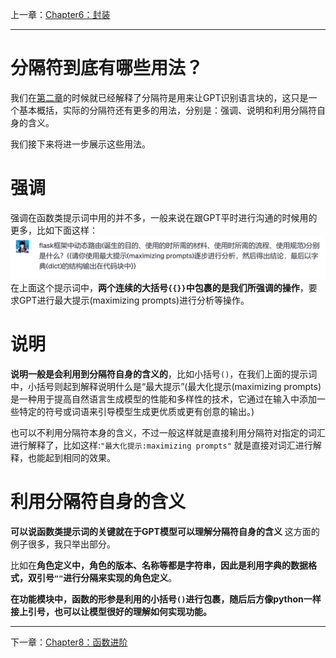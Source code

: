 上一章：[Chapter6：封装](Chapter6%EF%BC%9A%E5%B0%81%E8%A3%85.md)
___
# 分隔符到底有哪些用法？
我们在[第二章](Chapter2%EF%BC%9A%E5%88%86%E9%9A%94%E7%AC%A6.md)的时候就已经解释了分隔符是用来让GPT识别语言块的，这只是一个基本概括，实际的分隔符还有更多的用法，分别是：强调、说明和利用分隔符自身的含义。

我们接下来将进一步展示这些用法。
# 强调
强调在函数类提示词中用的并不多，一般来说在跟GPT平时进行沟通的时候用的更多，比如下面这样：
![Pasted image 20230801080402](../attachments/Pasted%20image%2020230801080402.png)
在上面这个提示词中，**两个连续的大括号`{{}}`中包裹的是我们所强调的操作**，要求GPT进行最大提示(maximizing prompts)进行分析等操作。

# 说明
**说明一般是会利用到分隔符自身的含义的**，比如小括号`()`，在我们上面的提示词中，小括号则起到解释说明什么是“最大提示”(最大化提示(maximizing prompts)是一种用于提高自然语言生成模型的性能和多样性的技术，它通过在输入中添加一些特定的符号或词语来引导模型生成更优质或更有创意的输出。)

也可以不利用分隔符本身的含义，不过一般这样就是直接利用分隔符对指定的词汇进行解释了，比如这样:`"最大化提示:maximizing prompts"`
就是直接对词汇进行解释，也能起到相同的效果。

# 利用分隔符自身的含义
**可以说函数类提示词的关键就在于GPT模型可以理解分隔符自身的含义**
这方面的例子很多，我只举出部分。

比如在**角色定义中，角色的版本、名称等都是字符串，因此是利用字典的数据格式，双引号`""`进行分隔来实现的角色定义**。

**在功能模块中，函数的形参是利用的小括号`()`进行包裹，随后后方像python一样接上引号，也可以让模型很好的理解如何实现功能。**
___
下一章：[Chapter8：函数进阶](Chapter8%EF%BC%9A%E5%87%BD%E6%95%B0%E8%BF%9B%E9%98%B6.md)
